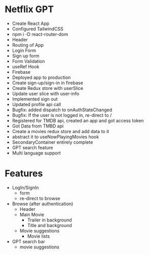 # Netflix GPT

- Create React App
- Configured TailwindCSS
- npm i -D react-router-dom
- Header
- Routing of App
- Login Form
- Sign up form
- Form Validation
- useRef Hook
- Firebase
- Deployed app to production
- Create sign-up/sign-in in firebase
- Create Redux store with userSlice
- Update user slice with user-info
- Implemented sign out
- Updated profile api call
- Bugfix: added dispatch to onAuthStateChanged
- Bugfix: If the user is not logged in, re-direct to /
- Registered for TMDB api, created an app and got access token
- Got Data from TMBD api
- Create a movies redux store and add data to it
- abstract it to useNowPlayingMovies hook
- SecondaryContainer entirely complete
- GPT search feature
- Multi language support


# Features
- LogIn/SignIn
    - form
    - re-direct to browse
- Browse (after authentication)
    - Header
    - Main Movie
        - Trailer in background
        - Title and background
    - Movie suggestions
        - Movie lists
- GPT search bar
    - movie suggestions


